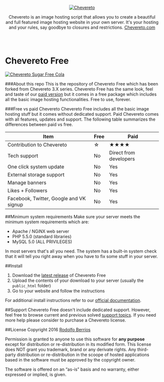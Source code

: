 <p align="center"><a href="https://chevereto.com/"><img src="https://chevereto.com/app/themes/v3/img/chevereto-large.png" alt="Chevereto"></a></p>

<p align="center">Chevereto is an image hosting script that allows you to create a beautiful and full featured image hosting website in your own server. It's your hosting and your rules, say goodbye to closures and restrictions. <a href="https://chevereto.com">Chevereto.com</a></p>

<p>&nbsp;</p>

<p align="center"><a href="https://chevereto.com/"><img src="https://chevereto.com/app/themes/v3/img/devices.png" alt=""></a></p>

Chevereto Free
=

<a href="https://chevereto.com/free" title="♫♪ Ha llegado tu tiempo, es el momento de Freeeeeeeeeeeeeeee"><img src="https://chevereto.com/app/themes/v3/img/chevereto-free-cover.jpg" alt="Chevereto Sugar Free Cola"></a>

###About this repo
This is the repository of Chevereto Free which has been forked from Chevereto 3.X series. Chevereto Free has the same look, feel and taste of our [paid version](https://chevereto.com/pricing) but it comes in a free package which includes all the basic image hosting functionalities. Free to use, forever.

###Free vs paid Chevereto
Chevereto Free includes all the basic image hosting stuff but it comes without dedicated support. Paid Chevereto comes with all features, updates and support. The following table summarizes the differences between paid vs free.

| Item                                         	| Free            	| Paid                   	|
|----------------------------------------------	|-----------------	|------------------------	|
| Contribution to Chevereto                    	| ☆                 |   ★★★★              	|
| Tech support                                 	| No 	            | Direct from developers 	|
| One click system update                       | No              	| Yes                    	|
| External storage support                     	| No              	| Yes                    	|
| Manage banners                               	| No              	| Yes                    	|
| Likes + Followers                            	| No              	| Yes                    	|
| Facebook, Twitter, Google and VK signup      	| No              	| Yes                    	|

##Minimum system requirements
Make sure your server meets the minimum system requirements which are:

 - Apache / NGiNX web server
 - PHP 5.5.0 (standard libraries)
 - MySQL 5.0 (ALL PRIVILEGES)

In most servers that's all you need. The system has a built-in system check that it will tell you right away when you have to fix some stuff in your server.

##Install
 1. Download the [latest release](https://github.com/Chevereto/Chevereto-Free/releases/latest) of Chevereto Free
 2. Upload the contents of your download to your server (usually the `public_html` folder)
 3. Go to your website and follow the instructions

For additional install instructions refer to our [official documentation](https://chevereto.com/docs/install).

##Support
Chevereto Free doesn't include dedicated support. However, feel free to browse current and previous solved [support topics](https://chevereto.com/community/forums/tech-support.16/?prefix_id=2). If you need more help please consider to purchase a Chevereto license.


##License
Copyright 2016 [Rodolfo Berríos](http://rodolfoberrios.com)

Permission is granted to anyone to use this software for **any purpose** except for distribution or re-distribution in its modified form. This license does NOT grant you trademark, brand or any derivate rights. Any third-party distribution or re-distribution in the scoope of hosted applications based in the software must be approved by the copyright owner.

The software is offered on an “as-is” basis and no warranty, either expressed or implied, is given.
